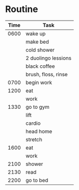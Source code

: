 # Routine

| Time | Task                |
| ---- | ------------------- |
| 0600 | wake up             |
|      | make bed            |
|      | cold shower         |
|      | 2 duolingo lessions |
|      | black coffee        |
|      | brush, floss, rinse |
| 0700 | begin work          |
| 1200 | eat                 |
|      | work                |
| 1330 | go to gym           |
|      | lift                |
|      | cardio              |
|      | head home           |
|      | stretch             |
| 1600 | eat                 |
|      | work                |
| 2100 | shower              |
| 2130 | read                |
| 2200 | go to bed           |
